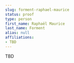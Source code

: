 ```yaml
---
slug: forment-raphael-maurice
status: proof
type: person
first_name: Raphaël Maurice
last_name: Forment
alias: null
affiliations:
- TBD
---
```


TBD

